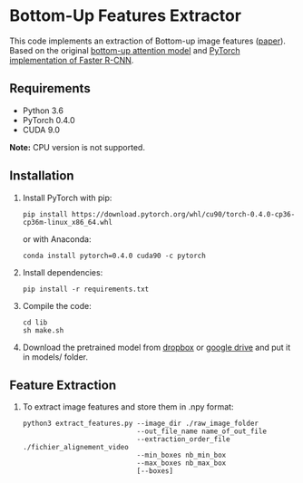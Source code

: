 # Bottom-Up Features Extractor

This code implements an extraction of Bottom-up image features ([paper](https://arxiv.org/abs/1707.07998)). Based on the original [bottom-up attention model](https://github.com/peteanderson80/bottom-up-attention/) and [PyTorch implementation of Faster R-CNN](https://github.com/jwyang/faster-rcnn.pytorch).

## Requirements
* Python 3.6
* PyTorch 0.4.0
* CUDA 9.0

**Note:** CPU version is not supported.

## Installation
1. Install PyTorch with pip:
    ```
    pip install https://download.pytorch.org/whl/cu90/torch-0.4.0-cp36-cp36m-linux_x86_64.whl
    ```
    or with Anaconda:
    ```
    conda install pytorch=0.4.0 cuda90 -c pytorch
    ```

2. Install dependencies:
    ```
    pip install -r requirements.txt
    ```

3. Compile the code:
    ```
    cd lib
    sh make.sh
    ```

4. Download the pretrained model from [dropbox](https://www.dropbox.com/s/qo4xf1dx3oxi1h6/bottomup_pretrained_10_100.pth?dl=0) or [google drive](https://drive.google.com/file/d/10MBUgH_OygyEys59FNQ4qNGeQ9bl-ODb/view?usp=drivesdk) and put it in models/ folder.

## Feature Extraction

1. To extract image features and store them in .npy format:
    ```
    python3 extract_features.py --image_dir ./raw_image_folder
                                --out_file_name name_of_out_file
                                --extraction_order_file ./fichier_alignement_video
                                --min_boxes nb_min_box
                                --max_boxes nb_max_box
                                [--boxes]
    ```


